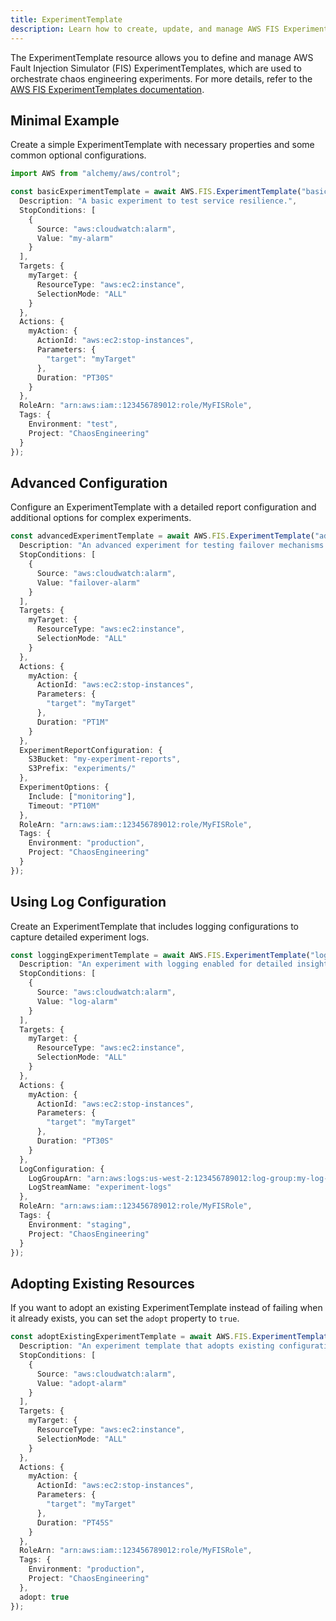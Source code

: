 ```yaml
---
title: ExperimentTemplate
description: Learn how to create, update, and manage AWS FIS ExperimentTemplates using Alchemy Cloud Control.
---
```


The ExperimentTemplate resource allows you to define and manage AWS Fault Injection Simulator (FIS) ExperimentTemplates, which are used to orchestrate chaos engineering experiments. For more details, refer to the [AWS FIS ExperimentTemplates documentation](https://docs.aws.amazon.com/fis/latest/userguide/).

## Minimal Example

Create a simple ExperimentTemplate with necessary properties and some common optional configurations.

```ts
import AWS from "alchemy/aws/control";

const basicExperimentTemplate = await AWS.FIS.ExperimentTemplate("basic-experiment", {
  Description: "A basic experiment to test service resilience.",
  StopConditions: [
    {
      Source: "aws:cloudwatch:alarm",
      Value: "my-alarm"
    }
  ],
  Targets: {
    myTarget: {
      ResourceType: "aws:ec2:instance",
      SelectionMode: "ALL"
    }
  },
  Actions: {
    myAction: {
      ActionId: "aws:ec2:stop-instances",
      Parameters: {
        "target": "myTarget"
      },
      Duration: "PT30S"
    }
  },
  RoleArn: "arn:aws:iam::123456789012:role/MyFISRole",
  Tags: {
    Environment: "test",
    Project: "ChaosEngineering"
  }
});
```

## Advanced Configuration

Configure an ExperimentTemplate with a detailed report configuration and additional options for complex experiments.

```ts
const advancedExperimentTemplate = await AWS.FIS.ExperimentTemplate("advanced-experiment", {
  Description: "An advanced experiment for testing failover mechanisms.",
  StopConditions: [
    {
      Source: "aws:cloudwatch:alarm",
      Value: "failover-alarm"
    }
  ],
  Targets: {
    myTarget: {
      ResourceType: "aws:ec2:instance",
      SelectionMode: "ALL"
    }
  },
  Actions: {
    myAction: {
      ActionId: "aws:ec2:stop-instances",
      Parameters: {
        "target": "myTarget"
      },
      Duration: "PT1M"
    }
  },
  ExperimentReportConfiguration: {
    S3Bucket: "my-experiment-reports",
    S3Prefix: "experiments/"
  },
  ExperimentOptions: {
    Include: ["monitoring"],
    Timeout: "PT10M"
  },
  RoleArn: "arn:aws:iam::123456789012:role/MyFISRole",
  Tags: {
    Environment: "production",
    Project: "ChaosEngineering"
  }
});
```

## Using Log Configuration

Create an ExperimentTemplate that includes logging configurations to capture detailed experiment logs.

```ts
const loggingExperimentTemplate = await AWS.FIS.ExperimentTemplate("logging-experiment", {
  Description: "An experiment with logging enabled for detailed insights.",
  StopConditions: [
    {
      Source: "aws:cloudwatch:alarm",
      Value: "log-alarm"
    }
  ],
  Targets: {
    myTarget: {
      ResourceType: "aws:ec2:instance",
      SelectionMode: "ALL"
    }
  },
  Actions: {
    myAction: {
      ActionId: "aws:ec2:stop-instances",
      Parameters: {
        "target": "myTarget"
      },
      Duration: "PT30S"
    }
  },
  LogConfiguration: {
    LogGroupArn: "arn:aws:logs:us-west-2:123456789012:log-group:my-log-group",
    LogStreamName: "experiment-logs"
  },
  RoleArn: "arn:aws:iam::123456789012:role/MyFISRole",
  Tags: {
    Environment: "staging",
    Project: "ChaosEngineering"
  }
});
``` 

## Adopting Existing Resources

If you want to adopt an existing ExperimentTemplate instead of failing when it already exists, you can set the `adopt` property to `true`.

```ts
const adoptExistingExperimentTemplate = await AWS.FIS.ExperimentTemplate("adopt-experiment", {
  Description: "An experiment template that adopts existing configurations.",
  StopConditions: [
    {
      Source: "aws:cloudwatch:alarm",
      Value: "adopt-alarm"
    }
  ],
  Targets: {
    myTarget: {
      ResourceType: "aws:ec2:instance",
      SelectionMode: "ALL"
    }
  },
  Actions: {
    myAction: {
      ActionId: "aws:ec2:stop-instances",
      Parameters: {
        "target": "myTarget"
      },
      Duration: "PT45S"
    }
  },
  RoleArn: "arn:aws:iam::123456789012:role/MyFISRole",
  Tags: {
    Environment: "production",
    Project: "ChaosEngineering"
  },
  adopt: true
});
```